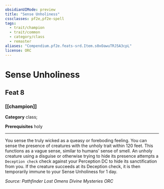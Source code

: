 ```yaml
---
obsidianUIMode: preview
title: "Sense Unholiness"
cssclasses: pf2e,pf2e-spell
tags:
  - trait/champion
  - trait/common
  - category/class
  - remaster
aliases: "Compendium.pf2e.feats-srd.Item.s0xOawuTRJ5A3cpL"
license: ORC
---
```

# Sense Unholiness
## Feat 8
### [[champion]]

**Category** class; 



**Prerequisites** holy
* * *
You sense the truly wicked as a queasy or foreboding feeling. You can sense the presence of creatures with the unholy trait within 120 feet. This functions as a vague sense, similar to humans' sense of smell. An unholy creature using a disguise or otherwise trying to hide its presence attempts a `Deception check` check against your Perception DC to hide its sanctification from you. If the creature succeeds at its Deception check, it is then temporarily immune to your Sense Unholiness for 1 day.

*Source: Pathfinder Lost Omens Divine Mysteries*
*ORC*
